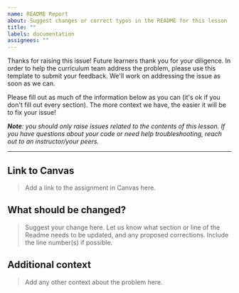 ```yaml
---
name: README Report
about: Suggest changes or correct typos in the README for this lesson
title: ""
labels: documentation
assignees: ""
---
```


Thanks for raising this issue! Future learners thank you for your diligence. In
order to help the curriculum team address the problem, please use this template
to submit your feedback. We'll work on addressing the issue as soon as we can.

Please fill out as much of the information below as you can (it's ok if you
don't fill out every section). The more context we have, the easier it will be
to fix your issue!

_**Note**: you should only raise issues related to the contents of this lesson.
If you have questions about your code or need help troubleshooting, reach out to
an instructor/your peers._

---

## Link to Canvas

> Add a link to the assignment in Canvas here.

## What should be changed?

> Suggest your change here. Let us know what section or line of the Readme needs
> to be updated, and any proposed corrections. Include the line number(s) if
> possible.

## Additional context

> Add any other context about the problem here.
